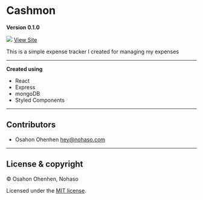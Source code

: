 # Cashmon

**Version 0.1.0**

<p align="left">
<img src="https://api.netlify.com/api/v1/badges/5fecf93c-51c7-434c-9b71-619b1fd9d2e2/deploy-status"/> <a href="https://nohaso-cm.netlify.app">View Site</a>
</p>

This is a simple expense tracker I created for managing my expenses

---

**Created using**

<ul>
<li>React</li>
<li>Express</li>
<li>mongoDB</li>
<li>Styled Components</li>
</ul>

---

## Contributors

- Osahon Ohenhen <hey@nohaso.com>

---

## License & copyright

© Osahon Ohenhen, Nohaso

Licensed under the [MIT license](LICENSE).
